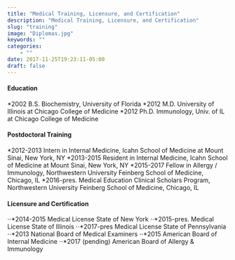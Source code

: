 ```yaml
---
title: "Medical Training, Licensure, and Certification"
description: "Medical Training, Licensure, and Certification"
slug: "training"
image: "Diplomas.jpg"
keywords: ""
categories:
    - ""
date: 2017-11-25T19:23:11-05:00
draft: false
---
```


#### Education
  *2002 B.S. 	Biochemistry, University of Florida
  *2012 M.D. 	University of Illinois at Chicago College of Medicine
  *2012 Ph.D.	Immunology, Univ. of IL at Chicago College of Medicine

#### Postdoctoral Training
  *2012-2013	Intern in Internal Medicine, Icahn School of Medicine at Mount Sinai, New York, NY
  *2013-2015	Resident in Internal Medicine, Icahn School of Medicine at Mount Sinai, New York, NY
  *2015-2017	Fellow in Allergy / Immunology, Northwestern University Feinberg School of Medicine, Chicago, IL
  *2016-pres.	Medical Education Clinical Scholars Program, Northwestern University Feinberg School of Medicine, Chicago, IL

#### Licensure and Certification
⋅⋅*2014-2015	Medical License State of New York
⋅⋅*2015-pres.	Medical License State of Illinois
⋅⋅*2017-pres	Medical License State of Pennsylvania
⋅⋅*2013		National Board of Medical Examiners
⋅⋅*2015		American Board of Internal Medicine
⋅⋅*2017 (pending)	American Board of Allergy & Immunology
